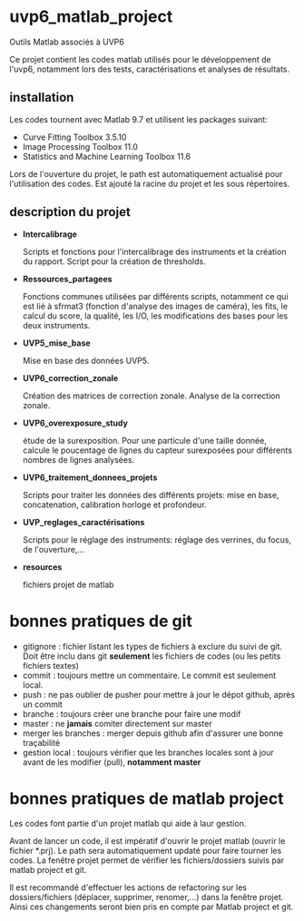 # uvp6_matlab_project
Outils Matlab associés à UVP6

Ce projet contient les codes matlab utilisés pour le développement de l'uvp6, notamment lors des tests, caractérisations et analyses de résultats.

## installation
Les codes tournent avec Matlab 9.7 et utilisent les packages suivant:
- Curve Fitting Toolbox 3.5.10
- Image Processing Toolbox 11.0
- Statistics and Machine Learning Toolbox 11.6

Lors de l'ouverture du projet, le path est automatiquement actualisé pour l'utilisation des codes. Est ajouté la racine du projet et les sous répertoires.

## description du projet

- **Intercalibrage**

  Scripts et fonctions pour l'intercalibrage des instruments et la création du rapport. Script pour la création de thresholds.

- **Ressources_partagees**

  Fonctions communes utilisées par différents scripts, notamment ce qui est lié à sfrmat3 (fonction d'analyse des images de caméra), les fits, le calcul du score, la qualité, les I/O, les modifications des bases pour les deux instruments.
  
- **UVP5_mise_base**

  Mise en base des données UVP5.
  
- **UVP6_correction_zonale**

  Création des matrices de correction zonale. Analyse de la correction zonale.
  
- **UVP6_overexposure_study**

  étude de la surexposition. Pour une particule d'une taille donnée, calcule le poucentage de lignes du capteur surexposées pour différents nombres de lignes analysées.

- **UVP6_traitement_donnees_projets**

  Scripts pour traiter les données des différents projets: mise en base, concatenation, calibration horloge et profondeur.
  
- **UVP_reglages_caractérisations**

  Scripts pour le réglage des instruments: réglage des verrines, du focus, de l'ouverture,...

- **resources**

  fichiers projet de matlab


# bonnes pratiques de git
- gitignore : fichier listant les types de fichiers à exclure du suivi de git. Doit être inclu dans git **seulement** les fichiers de codes (ou les petits fichiers textes)
- commit : toujours mettre un commentaire. Le commit est seulement local.
- push : ne pas oublier de pusher pour mettre à jour le dépot github, après un commit
- branche : toujours créer une branche pour faire une modif
- master : ne **jamais** comiter directement sur master
- merger les branches : merger depuis github afin d'assurer une bonne traçabilité
- gestion local : toujours vérifier que les branches locales sont à jour avant de les modifier (pull), **notamment master**

# bonnes pratiques de matlab project
Les codes font partie d'un projet matlab qui aide à laur gestion.

Avant de lancer un code, il est impératif d'ouvrir le projet matlab (ouvrir le fichier \*.prj). Le path sera automatiquement updaté pour faire tourner les codes. La fenêtre projet permet de vérifier les fichiers/dossiers suivis par matlab project et git.

Il est recommandé d'effectuer les actions de refactoring sur les dossiers/fichiers (déplacer, supprimer, renomer,...) dans la fenêtre projet. Ainsi ces changements seront bien pris en compte par Matlab project et git.

